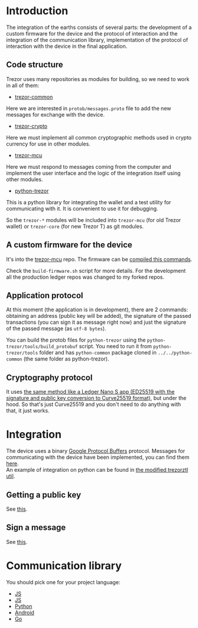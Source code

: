 # Introduction

The integration of the earths consists of several parts: the development of a custom firmware for the device and the protocol of interaction and the integration of the communication library, implementation of the protocol of interaction with the device in the final application.

## Code structure

Trezor uses many repositories as modules for building, so we need to work in all of them:

* [trezor-common](https://github.com/Tolsi/trezor-common/tree/earths-integration)

Here we are interested in `protob/messages.proto` file to add the new messages for exchange with the device.

* [trezor-crypto](https://github.com/Tolsi/trezor-crypto/tree/earths-integration)

Here we must implement all common cryptographic methods used in crypto currency for use in other modules.

* [trezor-mcu](https://github.com/Tolsi/trezor-mcu/tree/earths-integration)

Here we must respond to messages coming from the computer and implement the user interface and the logic of the integration itself using other modules.

* [python-trezor](https://github.com/Tolsi/python-trezor/tree/earths-integration)

This is a python library for integrating the wallet and a test utility for communicating with it. It is convenient to use it for debugging.

So the `trezor-*` modules will be included into `trezor-mcu` \(for old Trezor wallet\) or `trezor-core` \(for new Trezor T\) as git modules.

## A custom firmware for the device

It's into the [trezor-mcu](https://github.com/Tolsi/trezor-mcu/tree/earths-integration) repo. The firmware can be [compiled this commands](https://github.com/trezor/trezor-mcu#how-to-build-trezor-firmware).

Check the `build-firmware.sh` script for more details. For the development all the production ledger repos was changed to my forked repos.

## Application protocol

At this moment \(the application is in development\), there are 2 commands: obtaining an address \(public key will be added\), the signature of the passed transactions \(you can sign it as message right now\) and just the signature of the passed message \(as `utf-8 bytes`\).

You can build the protob files for `python-trezor` using the `python-trezor/tools/build_protobuf` script. You need to run it from `python-trezor/tools` folder and has `python-common` package cloned in `../../python-common` \(the same folder as python-trezor\).

## Cryptography protocol

It uses [the same method like a Ledger Nano S app \(ED25519 with the signature and public key conversion to Curve25519 format\)](https://github.com/earthspay/nanos-app-earths/wiki/Integration-manual#cryptography-protocol), but under the hood. So that's just Curve25519 and you don't need to do anything with that, it just works.

# Integration

The device uses a binary [Google Protocol Buffers](https://developers.google.com/protocol-buffers/) protocol. Messages for communicating with the device have been implemented, you can find them [here](https://github.com/Tolsi/trezor-common/blob/earths-integration/protob/messages.proto#L102).  
An example of integration on python can be found in [the modified trezorztl util](https://github.com/Tolsi/python-trezor/blob/earths-integration/trezorlib/client.py#L532).

## Getting a public key

See [this](https://github.com/Tolsi/python-trezor/blob/earths-integration/trezorlib/client.py#L532).

## Sign a message

See [this](https://github.com/Tolsi/python-trezor/blob/earths-integration/trezorlib/client.py#L581).

# Communication library

You should pick one for your project language:

* [JS](https://github.com/trezor/trezor.js)
* [JS](https://github.com/trezor/connect)
* [Python](https://github.com/trezor/python-trezor)
* [Android](https://github.com/trezor/trezor-android)
* [Go](https://github.com/trezor/trezord-go)



